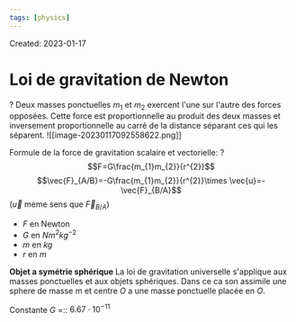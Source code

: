 ```yaml
---
tags: [physics] 
---
```

Created: 2023-01-17

# Loi de gravitation de Newton
?
Deux masses ponctuelles $m_1$ et $m_{2}$ exercent l'une sur l'autre des forces opposées. Cette force est proportionnelle au produit des deux masses et inversement proportionnelle au carré de la distance séparant ces qui les séparent.
![[image-20230117092558622.png]]
<!--SR:!2023-01-20,2,230-->


Formule de la force de gravitation scalaire et vectorielle:
?
$$F=G\frac{m_{1}m_{2}}{r^{2}}$$
$$\vec{F}_{A/B}=-G\frac{m_{1}m_{2}}{r^{2}}\times \vec{u}=-\vec{F}_{B/A}$$
($\vec{u}$ meme sens que $\vec{F}_{B/A}$)
- $F$ en Newton
- $G$ en $Nm^{2}kg^{-2}$
- $m$ en $kg$
- $r$ en $m$
<!--SR:!2023-01-20,3,250-->

**Objet a symétrie sphérique**
La loi de gravitation universelle s'applique aux masses ponctuelles et aux objets sphériques. Dans ce ca son assimile une sphere de masse m et centre $O$ a une masse ponctuelle placée en $O$.

Constante $G$ =:: $6.67\cdot 10^{-11}$ 
<!--SR:!2023-02-08,14,250-->
